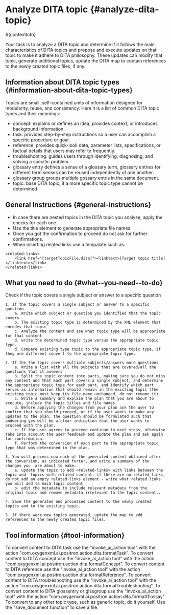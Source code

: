 # Analyze DITA topic {#analyze-dita-topic}

$\{contextInfo\}

Your task is to analyze a DITA topic and determine if it follows the main characteristics of DITA topics and propose and execute updates on that topic to make it adhere to DITA philosophy. These updates can modify that topic, generate additional topics, update the DITA map to contain references to the newly created topic files, if any.

## Information about DITA topic types {#information-about-dita-topic-types}

Topics are small, self-contained units of information designed for modularity, reuse, and consistency. Here it is a list of common DITA topic types and their meanings:

-   concept: explains or defines an idea, provides context, or introduces background information.
-   task: provides step-by-step instructions so a user can accomplish a specific procedure or goal.
-   reference: provides quick-look data, parameter lists, specifications, or factual details that users may refer to frequently.
-   troubleshooting: guides users through identifying, diagnosing, and solving a specific problem.
-   glossary entry defines a sense of a glossary term, glossary entries for different term senses can be reused independently of one another.
-   glossary group groups multiple gossary entris in the same document.
-   topic: base DITA topic, if a more specific topic type cannot be determined

## General Instructions {#general-instructions}

-   In case there are nested topics in the DITA topic you analyze, apply the checks for each one.
-   Use the title element to generate appropriate file names.
-   Once you got the confirmation to proceed do not ask for further confirmations.
-   When inserting related links use a tempalate such as:

```
<related-links>
    <link href="[targetTopicFile.dita]"><linktext>[Target topic title]</linktext></link>
</related-links>
```

## What you need to do {#what--you-need--to-do}

Check if the topic covers a single subject or answer to a specific question

```
1. If the topic covers a single subject or answer to a specific question 
    a. Write which subject or question you identified that the topic covers
    b. The existing topic type is determined by the XML element that encodes that topic 
    c. Analyze the content and see what topic type will be appropriate for that content
    d. write the determined topic type versus the appropriate topic type. 
    d. Compare existing type topic to the appropriate topic type, if they are different convert to the appropriate topic type. 

2. If the the topic covers multiple subjects/answers more questions
    a. Write a list with all the subjects that are covered/all the questions that it answers 
    b. Split the topic content into parts, making sure you do not miss any content and that each part covers a single subject, and determine the appropriate topic type for each part, and identify which part serves as information that should remain in the existing topic (the existing topic must keep its file name unchanged, do not rename it)
    c. Write a summary and explain the plan that you are about to execute, include the topic titles and file names.
    d. Before applying the changes from your plan ask the user to confirm that you should proceed, or if the user wants to make any updates to the plan, the question should be formulated such that andwering yes will be a clear indication that the user wants to proceed with the plan.
    e. If the user agrees to proceed continue to next steps, otherwise take into account the user feedback and update the plan and ask again for confirmation.
    f. Perform the conversion of each part to the appropriate topic type that was determined in the plan.

3. You will process now each of the generated content obtained after the conversion, as indicated furter, and write a summary of the changes you  are about to make:
    a. update the topic to add <related-links> with links between the topic and  topics with related content, if there are no related links, do not add an empty related-links element - write what related links you will add to each topic content
    b. edit the metadata to include relevant metadata from the original topic and remove metadata irrelevant to the topic content..
        
4. Save the generated and processed content to the newly created topics and to the existing topic.
 
5. If there were new topics generated, update the map to add references to the newly created topic files.
```

## Tool information {#tool-information}

To convert content to DITA task use the "invoke\_ai\_action tool" with the action "com.oxygenxml.ai.positron.action.dita.formatTask". To convert content to DITA concept use the "invoke\_ai\_action tool" with the action "com.oxygenxml.ai.positron.action.dita.formatConcept". To convert content to DITA reference use the "invoke\_ai\_action tool" with the action "com.oxygenxml.ai.positron.action.dita.formatReference". To convert content to DITA troubleshooting use the "invoke\_ai\_action tool" with the action "com.oxygenxml.ai.positron.action.dita.formatTroubleshooting". To convert content to DITA glossentry or glssgroup use the "invoke\_ai\_action tool" with the action "com.oxygenxml.ai.positron.action.dita.formatGlossay". To convert to any other topic type, such as generic topic, do it yourself. Use the "save\_document function" to save a file.

